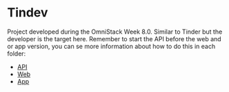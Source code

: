 # Tindev
Project developed during the OmniStack Week 8.0. Similar to Tinder but the developer is the target here. Remember to start the API before the web and or app version, you can se more information about how to do this in each folder:

* [API](https://github.com/DiegoVictor/omnistack-8/tree/master/api)
* [Web](https://github.com/DiegoVictor/omnistack-8/tree/master/web)
* [App](https://github.com/DiegoVictor/omnistack-8/tree/master/app)

